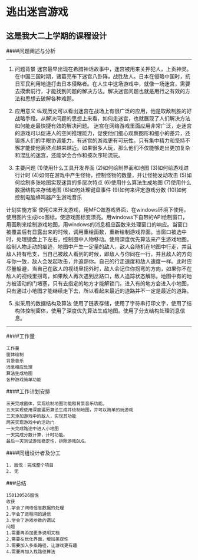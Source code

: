 逃出迷宫游戏
====

这是我大二上学期的课程设计
----


####问题阐述与分析

---
1. 问题背景
迷宫最早出现在希腊神话故事中，迷宫被用来关押犯人，上贡神灵。在中国三国时期，诸葛亮布下迷宫八卦阵，战胜敌人。日本在侵略中国时，抗日军民利用地道打击日本侵略者。在人生中这场游戏中，就像一场迷宫，需要去摸索前行，才能找到问题的解决方法。解决迷宫问题也就是用行之有效的方法和思想去破解各种难题。

2. 应用意义
纵观历史可以看出迷宫在战场上有很广泛的应用，他是取敌制胜的好战略手段。从解决问题的思想上来看，如何走迷宫，也就展现了人们解决方法如何能走最快捷有效的解决问题。
迷宫在网络游戏里面应用非常广泛，走迷宫的游戏可以促进人的空间推理能力，促使他们细心观察图形和细小的差异，还锻炼人们的手眼协调能力，有迷宫的游戏更有可玩性。只有集中精力和坚持不懈才能使他离终点越来越近。如果很多人玩，那么他们不仅能够走出更加复杂和混乱的迷宫，还能学会合作和按次序轮流玩。

3. 主要问题
   (1)使用什么工具开发界面
   (2)如何绘制界面和地图
   (3)如何给游戏进行计时
   (4)如何在游戏中产生怪物，控制怪物的数量，并让怪物发动攻击
   (5)如何绘制多张地图实现迷宫的多层次特点
   (6)使用什么算法生成地图
   (7)使用什么数据结构来存储地图
   (8)如何处理键盘事件
   (9)如何来评定游戏分数
   (10)如何控制电脑蜂鸣器产生游戏音乐

计划实施方案
       使用C来开发游戏，用MFC做游戏界面，在windows环境下使用。使用图片生成ico图标，使游戏图标变漂亮。用windows下自带的API绘制窗口，用画刷来绘制游戏地图，用windows的消息相应函数来处理窗口的响应。当窗口被覆盖后有显露出来的时候，调用重绘函数，重新绘制游戏界面。当窗口被选中时，处理键盘上下左右，控制图中人物移动。使用深度优先算法来产生游戏地图。绘制人物走动的痕迹，地图中产生一定量的敌人，敌人会随机在地图中行走，并且敌人持有枪支，当自己被敌人看到的时候，即敌人与你同在一行，并且敌人的方向与你一致，敌人会发起攻击，并追踪你。自己的行走速度和敌人速度一样。此时应尽量躲避，当自己在敌人的视线里拐外时，敌人会记住你拐弯的方向，如果你不在敌人的视线里拐弯，如果敌人再次遇到岔路口，敌人追踪状态解除。地图中有的地方被活动的门堵塞，只有去指定的地方才能解锁门。进入有的地方会进入小地图，只有通过小地图才能继续走下去，所以看起来最近的道路并不一定是最近的道路。

5. 拟采用的数据结构及算法
使用了链表存储，使用了字符串打印文字，使用了结构体控制窗体，使用了深度优先算法生成地图。使用了分支结构处理消息信息。
---

####工作量

```
工作量
窗体绘制
背景音乐
消息相应处理
算法生成地图
各种游戏简单功能
```

####工作计划安排

```
三天完成窗体，实现绘制地图功能和背景音乐功能。
五天实现使用深度遍历算法生成并绘制地图，并可以简单的玩游戏
三天添加游戏中的敌人，实现其功能
两天实现游戏中的活动门
一天完成路途中进入小地图
一天完成分数计算，计时功能。
最后一天测试游戏稳定性，排除游戏BUG。
```

####同组设计者及分工

```
1. 殷悦：完成整个项目
2. 无
```

###总结

```
150120526殷悦
收获
1.学会了网络信息数据的处理
2.学会了进程间的通信
3.学会了游戏参数的调试
问题
1.需要再添加更多说明文档
2.需要在优化界面，增加美观性
3.需要加入多条路径，让游戏更有趣
4.需要再加入找路径算法
```
